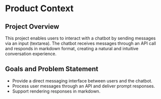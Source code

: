 # Product Context

## Project Overview
This project enables users to interact with a chatbot by sending messages via an input (textarea). The chatbot receives messages through an API call and responds in markdown format, creating a natural and intuitive conversation experience.

## Goals and Problem Statement
- Provide a direct messaging interface between users and the chatbot.
- Process user messages through an API and deliver prompt responses.
- Support rendering responses in markdown.
